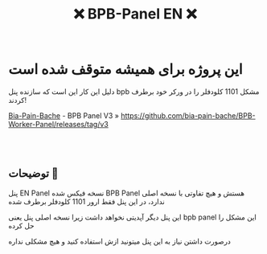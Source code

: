 <h1 align="center">❌ BPB-Panel EN ❌</h1>

<br>

# این پروژه برای همیشه متوقف شده است

دلیل این کار این است که سازنده پنل bpb مشکل 1101 کلودفلر را در ورکر خود برطرف کردند!

[Bia-Pain-Bache](https://github.com/bia-pain-bache) - BPB Panel V3 » https://github.com/bia-pain-bache/BPB-Worker-Panel/releases/tag/v3

<br>

<br>

## توضیحات 📜
پنل EN Panel نسخه فیکس شده BPB Panel هستش و هیچ تفاوتی با نسخه اصلی ندارد، در این پنل فقط ارور 1101 کلودفلر برطرف شده

این پنل دیگر آپدیتی نخواهد داشت زیرا نسخه اصلی پنل یعنی bpb panel این مشکل را حل کرده

درصورت داشتن نیاز به این پنل میتونید ازش استفاده کنید و هیچ مشکلی نداره

<br>
